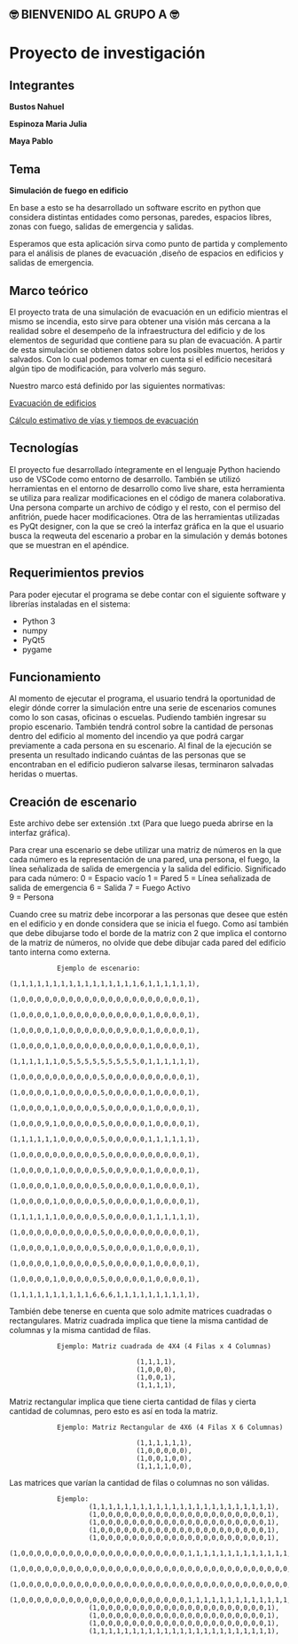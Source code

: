 ## 🤓 BIENVENIDO AL GRUPO A 🤓

# Proyecto de investigación

## Integrantes

**Bustos Nahuel**

**Espinoza Maria Julia**

**Maya Pablo**

## Tema

**Simulación de fuego en edificio**

En base a esto se ha desarrollado un software escrito en python que considera distintas entidades como personas, paredes, espacios libres, zonas con fuego, salidas de emergencia y salidas.

Esperamos que esta aplicación sirva como punto de partida y complemento para el análisis de planes de evacuación ,diseño de espacios en edificios y salidas de emergencia. 

## Marco teórico

El proyecto trata de una simulación de evacuación en un edificio mientras el mismo se incendia, esto sirve para obtener una visión más cercana a la realidad sobre el desempeño de la infraestructura del edificio y de los elementos de seguridad que contiene para su plan de evacuación. A partir de esta simulación se obtienen datos sobre los posibles muertos, heridos y salvados. Con lo cual podemos tomar en cuenta si el edificio necesitará algún tipo de modificación, para volverlo más seguro.


Nuestro marco está definido por las siguientes normativas:

[Evacuación de edificios](https://www.insst.es/documents/94886/326853/ntp_046.pdf/b9d7dd31-9758-42a1-8c8c-55daa88295f2)

[Cálculo estimativo de vías y tiempos de evacuación](https://www.cso.go.cr/legislacion/notas_tecnicas_preventivas_insht/NTP%20436%20-%20Calculo%20estimativo%20de%20vias%20y%20tiempos%20de%20evacuacion.pdf)

## Tecnologías


El proyecto fue desarrollado íntegramente en el lenguaje Python haciendo uso de VSCode como entorno de desarrollo. También se utilizó herramientas en el entorno de desarrollo como live share, esta herramienta se utiliza para realizar modificaciones en el código de manera colaborativa. Una persona comparte un archivo de código y el resto, con el permiso del anfitrión, puede hacer modificaciones.
Otra de las herramientas utilizadas es PyQt designer, con la que se creó la interfaz gráfica en la que el usuario busca la reqweuta del escenario a probar en la simulación y demás botones que se muestran en el apéndice.  


## Requerimientos previos

Para poder ejecutar el programa se debe contar con el siguiente software y librerías instaladas en el sistema:

- Python 3
- numpy
- PyQt5
- pygame

## Funcionamiento

Al momento de ejecutar el programa, el usuario tendrá la oportunidad de elegir dónde correr la simulación entre una serie de escenarios comunes como lo son casas, oficinas o escuelas. Pudiendo también ingresar su propio escenario.  También tendrá control sobre la cantidad de personas dentro del edificio al momento del incendio ya que podrá cargar previamente a cada persona en su escenario.
Al final de la ejecución se presenta un resultado indicando cuántas de las personas que se encontraban en el edificio pudieron salvarse ilesas, terminaron salvadas heridas o muertas.


## Creación de escenario

Este archivo debe ser extensión .txt (Para que luego pueda abrirse en la interfaz gráfica).

Para crear una escenario se debe utilizar una matriz de números en la que cada número es la representación de una pared, una persona, el fuego, la línea señalizada de salida de emergencia y la salida del edificio.
Significado para cada número:
        0 = Espacio vacío
        1 = Pared 
        5 = Línea señalizada de salida de emergencia 
        6 = Salida
        7 = Fuego Activo  
        9 = Persona

Cuando cree su matriz debe incorporar a las personas que desee que estén en el edificio y en donde considera que se inicia el fuego.
Como así también que debe dibujarse todo el borde de la matriz con 2 que implica el contorno de la matriz de números, no olvide que debe dibujar cada pared del edificio tanto interna como externa.

				Ejemplo de escenario:
                            (1,1,1,1,1,1,1,1,1,1,1,1,1,1,1,1,6,1,1,1,1,1,1),
                            (1,0,0,0,0,0,0,0,0,0,0,0,0,0,0,0,0,0,0,0,0,0,1),
                            (1,0,0,0,0,1,0,0,0,0,0,0,0,0,0,0,0,1,0,0,0,0,1),
                            (1,0,0,0,0,1,0,0,0,0,0,0,0,0,9,0,0,1,0,0,0,0,1),
                            (1,0,0,0,0,1,0,0,0,0,0,0,0,0,0,0,0,1,0,0,0,0,1),
                            (1,1,1,1,1,1,0,5,5,5,5,5,5,5,5,5,0,1,1,1,1,1,1),
                            (1,0,0,0,0,0,0,0,0,0,0,5,0,0,0,0,0,0,0,0,0,0,1),
                            (1,0,0,0,0,1,0,0,0,0,0,5,0,0,0,0,0,1,0,0,0,0,1),
                            (1,0,0,0,0,1,0,0,0,0,0,5,0,0,0,0,0,1,0,0,0,0,1),
                            (1,0,0,0,9,1,0,0,0,0,0,5,0,0,0,0,0,1,0,0,0,0,1),
                            (1,1,1,1,1,1,0,0,0,0,0,5,0,0,0,0,0,1,1,1,1,1,1),
                            (1,0,0,0,0,0,0,0,0,0,0,5,0,0,0,0,0,0,0,0,0,0,1),
                            (1,0,0,0,0,1,0,0,0,0,0,5,0,0,9,0,0,1,0,0,0,0,1),
                            (1,0,0,0,0,1,0,0,0,0,0,5,0,0,0,0,0,1,0,0,0,0,1),
                            (1,0,0,0,0,1,0,0,0,0,0,5,0,0,0,0,0,1,0,0,0,0,1),
                            (1,1,1,1,1,1,0,0,0,0,0,5,0,0,0,0,0,1,1,1,1,1,1),
                            (1,0,0,0,0,0,0,0,0,0,0,5,0,0,0,0,0,0,0,0,0,0,1),
                            (1,0,0,0,0,1,0,0,0,0,0,5,0,0,0,0,0,1,0,0,0,0,1),
                            (1,0,0,0,0,1,0,0,0,0,0,5,0,0,0,0,0,1,0,0,0,0,1),
                            (1,0,0,0,0,1,0,0,0,0,0,5,0,0,0,0,0,1,0,0,0,0,1),
                            (1,1,1,1,1,1,1,1,1,1,6,6,6,1,1,1,1,1,1,1,1,1,1),

También debe tenerse en cuenta que solo admite matrices cuadradas o rectangulares.
Matriz cuadrada implica que tiene la misma cantidad de columnas y la misma cantidad de filas. 

                Ejemplo: Matriz cuadrada de 4X4 (4 Filas x 4 Columnas)
                
                                    (1,1,1,1),
                                    (1,0,0,0),
                                    (1,0,0,1),
                                    (1,1,1,1),

Matriz rectangular implica que tiene cierta cantidad de filas y cierta cantidad de columnas, pero esto es así en toda la matriz.

                Ejemplo: Matriz Rectangular de 4X6 (4 Filas X 6 Columnas)

                                    (1,1,1,1,1,1),
                                    (1,0,0,0,0,0),
                                    (1,0,0,1,0,0),
                                    (1,1,1,1,0,0),

Las matrices que varían la cantidad de filas o columnas no son válidas.

				Ejemplo:
						(1,1,1,1,1,1,1,1,1,1,1,1,1,1,1,1,1,1,1,1,1,1,1),
						(1,0,0,0,0,0,0,0,0,0,0,0,0,0,0,0,0,0,0,0,0,0,1),
						(1,0,0,0,0,0,0,0,0,0,0,0,0,0,0,0,0,0,0,0,0,0,1),
						(1,0,0,0,0,0,0,0,0,0,0,0,0,0,0,0,0,0,0,0,0,0,1),
						(1,0,0,0,0,0,0,0,0,0,0,0,0,0,0,0,0,0,0,0,0,0,1),
						(1,0,0,0,0,0,0,0,0,0,0,0,0,0,0,0,0,0,0,0,0,0,1,1,1,1,1,1,1,1,1,1,1,1,1,1,1,1,1,1,1,1),
						(1,0,0,0,0,0,0,0,0,0,0,0,0,0,0,0,0,0,0,0,0,0,0,0,0,0,0,0,0,0,0,0,0,0,0,0,0,0,0,0,0,1),
						(1,0,0,0,0,0,0,0,0,0,0,0,0,0,0,0,0,0,0,0,0,0,0,0,0,0,0,0,0,0,0,0,0,0,0,0,0,0,0,0,0,1),
						(1,0,0,0,0,0,0,0,0,0,0,0,0,0,0,0,0,0,0,0,0,0,1,1,1,1,1,1,1,1,1,1,1,1,1,1,1,1,1,1,1,1),
						(1,0,0,0,0,0,0,0,0,0,0,0,0,0,0,0,0,0,0,0,0,0,1),
						(1,0,0,0,0,0,0,0,0,0,0,0,0,0,0,0,0,0,0,0,0,0,1),
						(1,0,0,0,0,0,0,0,0,0,0,0,0,0,0,0,0,0,0,0,0,0,1),
						(1,1,1,1,1,1,1,1,1,1,1,1,1,1,1,1,1,1,1,1,1,1,1),

